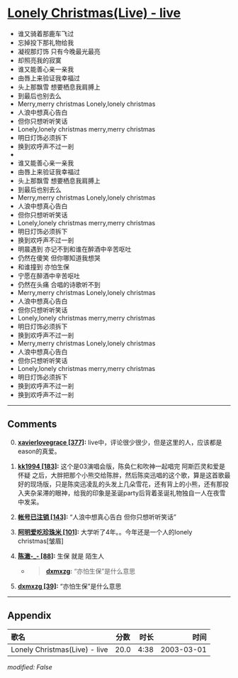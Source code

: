 # [Lonely Christmas(Live) - live](https://music.163.com/song?id=66887)

* 谁又骑着那鹿车飞过
* 忘掉投下那礼物给我
* 凝视那灯饰 只有今晚最光最亮
* 却照亮我的寂寞
* 谁又能善心亲一亲我
* 由唇上来验证我幸福过
* 头上那飘雪 想要栖息我肩膊上
* 到最后也别去么
* Merry,merry christmas Lonely,lonely christmas
* 人浪中想真心告白
* 但你只想听听笑话
* Lonely,lonely christmas merry,merry christmas
* 明日灯饰必须拆下
* 换到欢呼声不过一剎
* 
* 谁又能善心亲一亲我
* 由唇上来验证我幸福过
* 头上那飘雪 想要栖息我肩膊上
* 到最后也别去么
* Merry,merry christmas Lonely,lonely christmas
* 人浪中想真心告白
* 但你只想听听笑话
* Lonely,lonely christmas merry,merry christmas
* 明日灯饰必须拆下
* 换到欢呼声不过一剎
* 明晨遇到 亦记不到和谁在醉酒中辛苦呕吐
* 仍然在傻笑 但你哪知道我想哭
* 和谁撞到 亦怕生保
* 宁愿在醉酒中辛苦呕吐
* 仍然在头痛 合唱的诗歌听不到
* Merry,merry christmas Lonely,lonely christmas
* 人浪中想真心告白
* 但你只想听听笑话
* Lonely,lonely christmas merry,merry christmas
* 明日灯饰必须拆下
* 换到欢呼声不过一剎
* Merry,merry christmas Lonely,lonely christmas
* 人浪中想真心告白
* 但你只想听听笑话
* Lonely,lonely christmas merry,merry christmas
* 明日灯饰必须拆下
* 换到欢呼声不过一剎
* 换到欢呼声不过一剎


---

## Comments
0. **[xavierlovegrace \[377\]](https://music.163.com/#/user/home?id=102255450):** live中，评论很少很少，但是这里的人，应该都是eason的真爱。

1. **[kk1994 \[183\]](https://music.163.com/#/user/home?id=64286585):** 这个是03演唱会版，陈奂仁和吹神一起唱完 阿斯匹灵和爱是怀疑 之后，大胖把那个小熊交给陈胖，然后陈奕迅唱的这个歌，算是这首歌最好的现场版，只是陈奕迅凌乱的头发上几朵雪花，还有背上的小熊，还有那投入夹杂呆滞的眼神，给我的印象是圣诞party后背着圣诞礼物独自一人在夜雪中发呆。

2. **[帐号已注销 \[143\]](https://music.163.com/#/user/home?id=39955303):** “人浪中想真心告白   但你只想听听笑话”

3. **[阿明爱吃珍珠米 \[101\]](https://music.163.com/#/user/home?id=103209121):** 大学听了4年。。今年还是一个人的lonely christmas[皱眉]

4. **[陈澈-_- \[88\]](https://music.163.com/#/user/home?id=51231003):** 生保 就是 陌生人
	* > **[dxmxzg](https://music.163.com/#/user/home?id=48585484):** “亦怕生保”是什么意思

5. **[dxmxzg \[39\]](https://music.163.com/#/user/home?id=48585484):** “亦怕生保”是什么意思



---

## Appendix

|歌名|分数|时长|时间|
|:---|:---:|---:|---:|
|Lonely Christmas(Live) - live|20.0|4:38|2003-03-01

*modified: False*